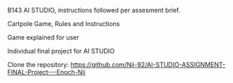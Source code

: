 B143 AI STUDIO, instructions followed per assesment brief.

Cartpole Game, Rules and Instructions

Game explained for user

Individual final project for AI STUDIO

Clone the repository: https://github.com/Nii-92/AI-STUDIO-ASSIGNMENT-FINAL-Project---Enoch-Nii
